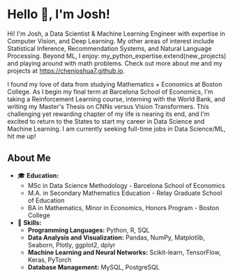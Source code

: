 # Hello 👋, I'm Josh!

Hi! I'm Josh, a Data Scientist & Machine Learning Engineer with expertise in Computer Vision, and Deep Learning. My other areas of interest include Statistical Inference, Recommendation Systems, and Natural Language Processing. Beyond ML, I enjoy: my_python_expertise.extend(new_projects) and playing around with math problems. Check out more about me and my projects at https://chenjoshua7.github.io.

I found my love of data from studying Mathematics + Economics at Boston College. As I begin my final term at Barcelona School of Economics, I'm taking a Reinforcement Learning course, interning with the World Bank, and writing my Master's Thesis on CNNs versus Vision Transformers. This challenging yet rewarding chapter of my life is nearing its end, and I'm excited to return to the States to start my career in Data Science and Machine Learning. I am currently seeking full-time jobs in Data Science/ML, hit me up!

## About Me

- 🎓 **Education:**
  - MSc in Data Science Methodology - Barcelona School of Economics
  - M.A. in Secondary Mathematics Education - Relay Graduate School of Education
  - BA in Mathematics, Minor in Economics, Honors Program - Boston College
- 💼 **Skills:**
  - **Programming Languages:** Python, R, SQL
  - **Data Analysis and Visualization:** Pandas, NumPy, Matplotlib, Seaborn, Plotly, ggplot2, dplyr
  - **Machine Learning and Neural Networks:** Scikit-learn, TensorFlow, Keras, PyTorch
  - **Database Management:** MySQL, PostgreSQL
